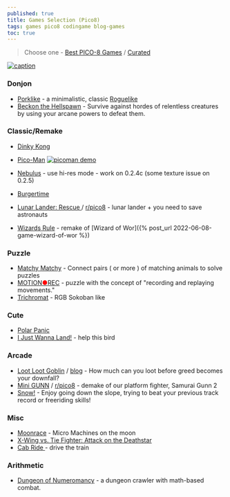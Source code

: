 ```yaml
---
published: true
title: Games Selection (Pico8)
tags: games pico8 codingame blog-games
toc: true
---
```

> Choose one - [Best PICO-8 Games](https://nerdyteachers.com/PICO-8/Games/Top200/?y=all&d=grid) / [Curated](https://nerdyteachers.com/PICO-8/Games/)

[![caption](https://www.lexaloffle.com/media/66501/dkbanner_6x.jpg)](https://www.lexaloffle.com/bbs/?tid=51877)


### Donjon
- [Porklike](https://www.lexaloffle.com/bbs/?tid=37045) -  a minimalistic, classic [Roguelike](https://www.youtube.com/watch?v=HnY7Inp74dw&list=PLea8cjCua_P3LL7J1Q9b6PJua0A-96uUS)
- [Beckon the Hellspawn](https://www.lexaloffle.com/bbs/?pid=125548#p) - Survive against hordes of relentless creatures by using your arcane powers to defeat them.

### Classic/Remake
- [Dinky Kong](https://www.lexaloffle.com/bbs/?tid=51877)
- [Pico-Man](https://www.lexaloffle.com/bbs/?tid=2098)
[![picoman demo](https://blogger.googleusercontent.com/img/b/R29vZ2xl/AVvXsEhzLPdpsjFoHSaFskBz_y6ZUr51YnbY0gagbFBMSN_G4hcNw5EkSNSsHcCzgewCdOFoIYn_KOIgsi_K7VWQQcN3Y_ffnayDoJIqwkvwLzDp4J62H9r-6ezN6vlsG7FrVTpy6hAFqrwS0ST0/s320/picoman.gif)](https://www.indieretronews.com/2015/10/pico-8-8-bit-fantasy-console-from.html)

- [Nebulus](https://carlc27843.itch.io/nebulus) - use hi-res mode - work on 0.2.4c (some texture issue on 0.2.5)
- [Burgertime](https://www.lexaloffle.com/bbs/?pid=97318)
- [Lunar Lander: Rescue ](https://rgbzen.itch.io/lunar-lander-rescue) / [r/pico8](https://www.reddit.com/r/pico8/comments/1fb55wn/lunar_lander_rescue/) - lunar lander + you need to save astronauts
- [Wizards Rule](https://www.lexaloffle.com/bbs/?pid=17568) - remake of [Wizard of Wor]({% post_url 2022-06-08-game-wizard-of-wor %})

### Puzzle
- [Matchy Matchy](https://www.lexaloffle.com/bbs/?tid=4022) - Connect pairs ( or more ) of matching animals to solve puzzles
- [MOTION<span style="color:red">●</span>REC](https://www.lexaloffle.com/bbs/?pid=131910#p) - puzzle with the concept of "recording and replaying movements."
- [Trichromat](https://www.lexaloffle.com/bbs/?pid=142886#p) - RGB Sokoban like

### Cute
- [Polar Panic](https://www.lexaloffle.com/bbs/?tid=36118)
- [I Just Wanna Land!](https://www.lexaloffle.com/bbs/?pid=56075#p) - help this bird

### Arcade
- [Loot Loot Goblin](https://voidgazerbon.itch.io/loot-loot-goblin) / [blog](https://mastodon.social/@voidgazerBon) - How much can you loot before greed becomes your downfall?
- [Mini GUNN](https://www.lexaloffle.com/bbs/?pid=156863#p) / [r/pico8](https://www.reddit.com/r/pico8/comments/1gwk5fv/we_just_published_a_fanmade_pico8_demake_of_our/) - demake of our platform fighter, Samurai Gunn 2
- [Snow!](https://freds72.itch.io/snow) - Enjoy going down the slope, trying to beat your previous track record or freeriding skills!

### Misc
- [Moonrace](https://www.lexaloffle.com/bbs/?pid=85776#p) - Micro Machines on the moon
- [X-Wing vs. Tie Fighter: Attack on the Deathstar](https://www.lexaloffle.com/bbs/?pid=53727#p)
- [Cab Ride ](https://www.lexaloffle.com/bbs/?pid=86966) - drive the train

### Arithmetic
- [Dungeon of Numeromancy](https://voidgazerbon.itch.io/dungeon-of-numeromancy) -  a dungeon crawler with math-based combat.
